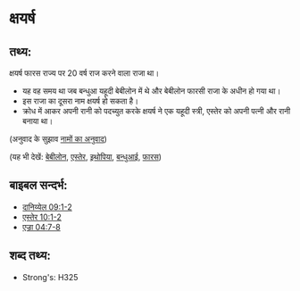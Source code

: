 # क्षयर्ष #

## तथ्य: ##

क्षयर्ष फारस राज्य पर 20 वर्ष राज करने वाला राजा था।

* यह वह समय था जब बन्धुआ यहूदी बेबीलोन में थे और बेबीलोन फारसी राजा के अधीन हो गया था।
* इस राजा का दूसरा नाम क्षयर्ष हो सकता है।
* क्रोध में आकर अपनी रानी को पदच्युत करके क्षयर्ष ने एक यहूदी स्त्री, एस्तेर को अपनी पत्नी और रानी बनाया था।

(अनुवाद के सुझाव [नामों का अनुवाद](rc://hi/ta/man/translate/translate-names))

(यह भी देखें: [बेबीलोन](../names/babylon.md), [एस्तेर](../names/esther.md), [इथोपिया](../names/ethiopia.md), [बन्धुआई](../other/exile.md), [फारस](../names/persia.md))

## बाइबल सन्दर्भ: ##

* [दानिय्येल 09:1-2](rc://hi/tn/help/dan/09/01)
* [एस्तेर 10:1-2](rc://hi/tn/help/est/10/01)
* [एज्रा 04:7-8](rc://hi/tn/help/ezr/04/07)

## शब्द तथ्य: ##

* Strong's: H325
